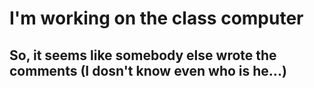 # I'm working on the class computer
## So, it seems like somebody else wrote the comments (I dosn't know even who is he...)
